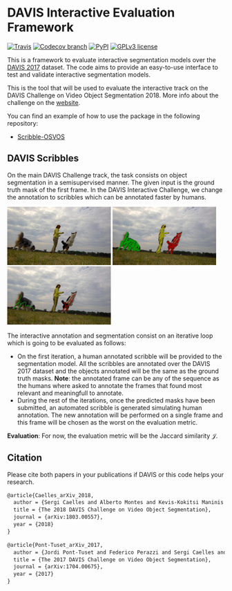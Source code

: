 # DAVIS Interactive Evaluation Framework


[![Travis](https://img.shields.io/travis/albertomontesg/davis-interactive.svg?style=for-the-badge)](https://travis-ci.org/albertomontesg/davis-interactive) [![Codecov branch](https://img.shields.io/codecov/c/github/albertomontesg/davis-interactive/master.svg?style=for-the-badge)](https://codecov.io/gh/albertomontesg/davis-interactive) [![PyPI](https://img.shields.io/pypi/v/davisinteractive.svg?style=for-the-badge)](https://pypi.org/project/davisinteractive/) [![GPLv3 license](https://img.shields.io/badge/License-GPL_v3-blue.svg?style=for-the-badge)](https://github.com/albertomontesg/davis-interactive/blob/master/LICENSE)

This is a framework to evaluate interactive segmentation models over the [DAVIS 2017](http://davischallenge.org/index.html) dataset. The code aims to provide an easy-to-use interface to test and validate interactive segmentation models.

This is the tool that will be used to evaluate the interactive track on the DAVIS Challenge on Video Object Segmentation 2018. More info about the challenge on the [website](http://davischallenge.org/challenge2018/interactive.html).

You can find an example of how to use the package in the following repository:

*  [Scribble-OSVOS](https://github.com/kmaninis/Scribble-OSVOS)


## DAVIS Scribbles

On the main DAVIS Challenge track, the task consists on object segmentation in a semisupervised manner. The given input is the ground truth mask of the first frame. In the DAVIS Interactive Challenge, we change the annotation to scribbles which can be annotated faster by humans.

<img src="docs/images/scribbles/dogs-jump-image.jpg" width="240"/> <img src="docs/images/scribbles/dogs-jump-scribble01.jpg" width="240"/> <img src="docs/images/scribbles/dogs-jump-scribble02.jpg" width="240"/>

The interactive annotation and segmentation consist on an iterative loop which is going to be evaluated as follows:

* On the first iteration, a human annotated scribble will be provided to the segmentation model. All the scribbles are annotated over the DAVIS 2017 dataset and the objects annotated will be the same as the ground truth masks. **Note**: the annotated frame can be any of the sequence as the humans where asked to annotate the frames that found most relevant and meaningfull to annotate.
* During the rest of the iterations, once the predicted masks have been submitted, an automated scribble is generated simulating human annotation. The new annotation will be performed on a single frame and this frame will be chosen as the worst on the evaluation metric.

**Evaluation**: For now, the evaluation metric will be the Jaccard similarity $\mathcal{J}$.

## Citation

Please cite both papers in your publications if DAVIS or this code helps your research.

```tex
@article{Caelles_arXiv_2018,
  author = {Sergi Caelles and Alberto Montes and Kevis-Kokitsi Maninis and Yuhua Chen and Luc {Van Gool} and Federico Perazzi and Jordi Pont-Tuset},
  title = {The 2018 DAVIS Challenge on Video Object Segmentation},
  journal = {arXiv:1803.00557},
  year = {2018}
}
```

```latex
@article{Pont-Tuset_arXiv_2017,
  author = {Jordi Pont-Tuset and Federico Perazzi and Sergi Caelles and Pablo Arbel\'aez and Alexander Sorkine-Hornung and Luc {Van Gool}},
  title = {The 2017 DAVIS Challenge on Video Object Segmentation},
  journal = {arXiv:1704.00675},
  year = {2017}
}
```

